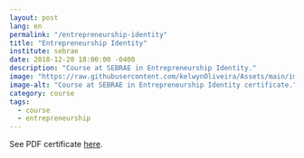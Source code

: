 ```yaml
---
layout: post
lang: en
permalink: "/entrepreneurship-identity"
title: "Entrepreneurship Identity"
institute: sebrae
date: 2018-12-20 18:00:00 -0400
description: "Course at SEBRAE in Entrepreneurship Identity."
image: "https://raw.githubusercontent.com/kelwynOliveira/Assets/main/img/certificates/intensive-courses/sebrae/entrepreneurship-identity.jpg"
image-alt: "Course at SEBRAE in Entrepreneurship Identity certificate."
category: course
tags:
  - course
  - entrepreneurship
---
```


See PDF certificate <a href="https://docs.google.com/viewer?url=https://raw.githubusercontent.com/kelwynOliveira/Assets/main/PDF/certificates/intensive-courses/{{page.institute}}{{page.permalink}}.pdf" target="_blank">here</a>.

